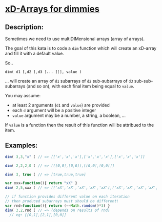 # [xD-Arrays for dimmies](https://www.codewars.com/kata/5402724fd39b43c075000116)

## Description:

Sometimes we need to use multiDIMensional arrays (array of arrays).

The goal of this kata is to code a `dim` function which will create an xD-array and fill it with a default value.

So..

```
dim( d1 [,d2 [,d3 [... ]]], value )
```

... will create an array of `d1` subarrays of `d2` sub-subarrays of `d3` sub-sub-subarrays (and so on), with each final item being equal to `value`.

You may assume:

- at least 2 arguments (`d1` and `value`) are provided
- each `d` argument will be a positive integer
- `value` argument may be a number, a string, a boolean, ...

If `value` is a function then the result of this function will be attribued to the item.

## Examples:

```javascript
dim( 3,3,"x" ) // => [['x','x','x'],['x','x','x'],['x','x','x']]

dim( 2,2,2,0 ) // => [[[0,0],[0,0]],[[0,0],[0,0]]]

dim( 3, true ) // => [true,true,true]

var xxx=function(){ return "xX" }
dim( 2,5,xxx ) // => [['xX','xX','xX','xX','xX'],['xX','xX','xX','xX','xX']]

// if function provides different value on each iteration
// then produced subarrays must should be different!
var rnd=function(){ return (~~Math.random()*3) }
dim( 3,2,rnd ) // => (depends on results of rnd) 
  // eg: [[0,1],[2,1],[0,0]]
```